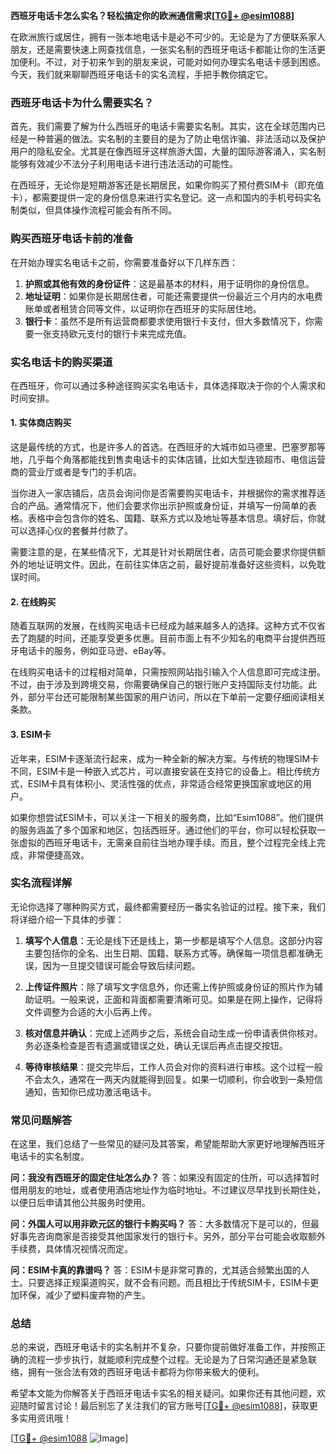 **西班牙电话卡怎么实名？轻松搞定你的欧洲通信需求[[TG💪+ @esim1088](https://t.me/s/esim1088)]**

在欧洲旅行或居住，拥有一张本地电话卡是必不可少的。无论是为了方便联系家人朋友，还是需要快速上网查找信息，一张实名制的西班牙电话卡都能让你的生活更加便利。不过，对于初来乍到的朋友来说，可能对如何办理实名电话卡感到困惑。今天，我们就来聊聊西班牙电话卡的实名流程，手把手教你搞定它。

### 西班牙电话卡为什么需要实名？

首先，我们需要了解为什么西班牙的电话卡需要实名制。其实，这在全球范围内已经是一种普遍的做法。实名制的主要目的是为了防止电信诈骗、非法活动以及保护用户的隐私安全。尤其是在像西班牙这样旅游大国，大量的国际游客涌入，实名制能够有效减少不法分子利用电话卡进行违法活动的可能性。

在西班牙，无论你是短期游客还是长期居民，如果你购买了预付费SIM卡（即充值卡），都需要提供一定的身份信息来进行实名登记。这一点和国内的手机号码实名制类似，但具体操作流程可能会有所不同。

### 购买西班牙电话卡前的准备

在开始办理实名电话卡之前，你需要准备好以下几样东西：

1. **护照或其他有效的身份证件**：这是最基本的材料，用于证明你的身份信息。
2. **地址证明**：如果你是长期居住者，可能还需要提供一份最近三个月内的水电费账单或者租赁合同等文件，以证明你在西班牙的实际居住地。
3. **银行卡**：虽然不是所有运营商都要求使用银行卡支付，但大多数情况下，你需要一张支持欧元支付的银行卡来完成充值。

### 实名电话卡的购买渠道

在西班牙，你可以通过多种途径购买实名电话卡，具体选择取决于你的个人需求和时间安排。

#### 1. 实体商店购买
这是最传统的方式，也是许多人的首选。在西班牙的大城市如马德里、巴塞罗那等地，几乎每个角落都能找到售卖电话卡的实体店铺，比如大型连锁超市、电信运营商的营业厅或者是专门的手机店。

当你进入一家店铺后，店员会询问你是否需要购买电话卡，并根据你的需求推荐适合的产品。通常情况下，他们会要求你出示护照或身份证，并填写一份简单的表格。表格中会包含你的姓名、国籍、联系方式以及地址等基本信息。填好后，你就可以选择心仪的套餐并付款了。

需要注意的是，在某些情况下，尤其是针对长期居住者，店员可能会要求你提供额外的地址证明文件。因此，在前往实体店之前，最好提前准备好这些资料，以免耽误时间。

#### 2. 在线购买
随着互联网的发展，在线购买电话卡已经成为越来越多人的选择。这种方式不仅省去了跑腿的时间，还能享受更多优惠。目前市面上有不少知名的电商平台提供西班牙电话卡的服务，例如亚马逊、eBay等。

在线购买电话卡的过程相对简单，只需按照网站指引输入个人信息即可完成注册。不过，由于涉及到跨境交易，你需要确保自己的银行账户支持国际支付功能。此外，部分平台还可能限制某些国家的用户访问，所以在下单前一定要仔细阅读相关条款。

#### 3. ESIM卡
近年来，ESIM卡逐渐流行起来，成为一种全新的解决方案。与传统的物理SIM卡不同，ESIM卡是一种嵌入式芯片，可以直接安装在支持它的设备上。相比传统方式，ESIM卡具有体积小、灵活性强的优点，非常适合经常更换国家或地区的用户。

如果你想尝试ESIM卡，可以关注一下相关的服务商，比如“Esim1088”。他们提供的服务涵盖了多个国家和地区，包括西班牙。通过他们的平台，你可以轻松获取一张虚拟的西班牙电话卡，无需亲自前往当地办理手续。而且，整个过程完全线上完成，非常便捷高效。

### 实名流程详解

无论你选择了哪种购买方式，最终都需要经历一番实名验证的过程。接下来，我们将详细介绍一下具体的步骤：

1. **填写个人信息**：无论是线下还是线上，第一步都是填写个人信息。这部分内容主要包括你的全名、出生日期、国籍、联系方式等。确保每一项信息都准确无误，因为一旦提交错误可能会导致后续问题。

2. **上传证件照片**：除了填写文字信息外，你还需上传护照或身份证的照片作为辅助证明。一般来说，正面和背面都需要清晰可见。如果是在网上操作，记得将文件调整为合适的大小后再上传。

3. **核对信息并确认**：完成上述两步之后，系统会自动生成一份申请表供你核对。务必逐条检查是否有遗漏或错误之处，确认无误后再点击提交按钮。

4. **等待审核结果**：提交完毕后，工作人员会对你的资料进行审核。这个过程一般不会太久，通常在一两天内就能得到回复。如果一切顺利，你会收到一条短信通知，告知你已成功激活电话卡。

### 常见问题解答

在这里，我们总结了一些常见的疑问及其答案，希望能帮助大家更好地理解西班牙电话卡的实名制度。

**问：我没有西班牙的固定住址怎么办？**
答：如果没有固定的住所，可以选择暂时借用朋友的地址，或者使用酒店地址作为临时地址。不过建议尽早找到长期住处，以便日后申请其他公共服务时使用。

**问：外国人可以用非欧元区的银行卡购买吗？**
答：大多数情况下是可以的，但最好事先咨询商家是否接受其他国家发行的银行卡。另外，部分平台可能会收取额外手续费，具体情况视情况而定。

**问：ESIM卡真的靠谱吗？**
答：ESIM卡是非常可靠的，尤其适合频繁出国的人士。只要选择正规渠道购买，就不会有问题。而且相比于传统SIM卡，ESIM卡更加环保，减少了塑料废弃物的产生。

### 总结

总的来说，西班牙电话卡的实名制并不复杂，只要你提前做好准备工作，并按照正确的流程一步步执行，就能顺利完成整个过程。无论是为了日常沟通还是紧急联络，拥有一张合法有效的西班牙电话卡都将为你带来极大的便利。

希望本文能为你解答关于西班牙电话卡实名的相关疑问。如果你还有其他问题，欢迎随时留言讨论！最后别忘了关注我们的官方账号[[TG💪+ @esim1088](https://t.me/s/esim1088)]，获取更多实用资讯哦！

[[TG💪+ @esim1088](https://t.me/s/esim1088) ![Image](https://i.postimg.cc/4NQfJmqS/Snipaste-2025-05-13-00-14-12.png)]